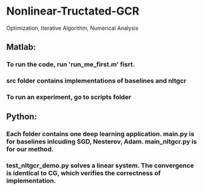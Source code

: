 # Nonlinear-Tructated-GCR
Optimization, Iterative Algorithm, Numerical Analysis

## Matlab:
### To run the code, run 'run_me_first.m' fisrt. 
### src folder contains implementations of baselines and nltgcr
### To run an experiment, go to scripts folder

## Python:
### Each folder contains one deep learning application. main.py is for baselines inlcuding SGD, Nesterov, Adam. main_nltgcr.py is for our method.
### test_nltgcr_demo.py solves a linear system. The convergence is identical to CG, which verifies the correctness of implementation. 

